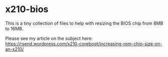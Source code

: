 # x210-bios

This is a tiny collection of files to help with resizing the BIOS chip from 8MB to 16MB.

Please see my article on the subject here: https://rsend.wordpress.com/x210-coreboot/increasing-rom-chip-size-on-an-x210/
